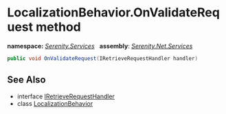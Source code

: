 # LocalizationBehavior.OnValidateRequest method
**namespace:** *[Serenity.Services](../../README.md#serenity.services-namespace)*   **assembly**: *[Serenity.Net.Services](../../README.md)*

```csharp
public void OnValidateRequest(IRetrieveRequestHandler handler)
```

## See Also

* interface [IRetrieveRequestHandler](../IRetrieveRequestHandler.md)
* class [LocalizationBehavior](../LocalizationBehavior.md)